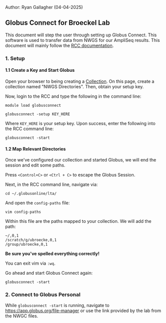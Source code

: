 Author: Ryan Gallagher (04-04-2025)

## Globus Connect for Broeckel Lab

This document will step the user through setting up Globus Connect. This software is used to transfer data from NWGS for our AmpliSeq results. This document will mainly follow the [RCC documentation](https://docs.rcc.mcw.edu/storage/globus/?h=globus#setup).

### 1. Setup
#### 1.1 Create a Key and Start Globus
Open your browser to being creating a [Collection](https://app.globus.org/collections/gcp?generate_key). On this page, create a collection named "NWGS Directories". Then, obtain your setup key. 

Now, login to the RCC and type the following in the command line:

`module load globusconnect`

`globusconnect -setup KEY_HERE`

Where `KEY_HERE` is your setup key. Upon success, enter the following into the RCC command line:

`globusconnect -start`

#### 1.2 Map Relevant Directories
Once we've configured our collection and started Globus, we will end the session and edit some paths.

Press `<Control+C>` or `<Ctrl + C>` to escape the Globus Session.

Next, in the RCC command line, navigate via:

`cd ~/.globusonline/lta/` 

And open the `config-paths` file:

`vim config-paths`

Within this file are the paths mapped to your collection. We will add the path:

```
~/,0,1
/scratch/g/ubroecke,0,1
/group/ubroecke,0,1
```

**Be sure you've spelled everything correctly!**



You can exit vim via `:wq`.

Go ahead and start Globus Connect again:

`globusconnect -start`

### 2. Connect to Globus Personal

While `globusconnect -start` is running, navigate to https://app.globus.org/file-manager or use the link provided by the lab from the NWGC files. 

